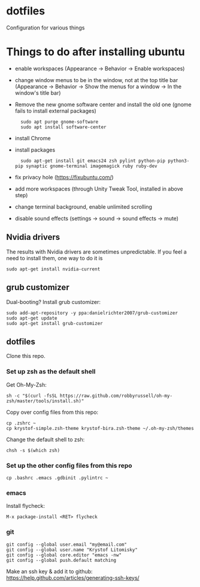 # dotfiles
Configuration for various things



# Things to do after installing ubuntu

* enable workspaces
  (Appearance -> Behavior -> Enable workspaces)
* change window menus to be in the window, not at the top title bar
  (Appearance -> Behavior -> Show the menus for a window -> In the window's title bar)
* Remove the new gnome software center and install the old one
  (gnome fails to install external packages)

        sudo apt purge gnome-software
        sudo apt install software-center

* install Chrome
* install packages

        sudo apt-get install git emacs24 zsh pylint python-pip python3-pip synaptic gnome-terminal imagemagick ruby ruby-dev

* fix privacy hole (https://fixubuntu.com/)
* add more workspaces (through Unity Tweak Tool, installed in above step)
* change terminal background, enable unlimited scrolling
* disable sound effects (settings -> sound -> sound effects -> mute)


## Nvidia drivers

The results with Nvidia drivers are sometimes unpredictable.
If you feel a need to install them, one way to do it is

    sudo apt-get install nvidia-current


## grub customizer

Dual-booting? Install grub customizer:

    sudo add-apt-repository -y ppa:danielrichter2007/grub-customizer
    sudo apt-get update
    sudo apt-get install grub-customizer


## dotfiles

Clone this repo.

### Set up zsh as the default shell

Get Oh-My-Zsh:

    sh -c "$(curl -fsSL https://raw.github.com/robbyrussell/oh-my-zsh/master/tools/install.sh)"

Copy over config files from this repo:

    cp .zshrc ~
    cp krystof-simple.zsh-theme krystof-bira.zsh-theme ~/.oh-my-zsh/themes

Change the default shell to zsh:

    chsh -s $(which zsh)


### Set up the other config files from this repo

    cp .bashrc .emacs .gdbinit .pylintrc ~




### emacs

Install flycheck:

    M-x package-install <RET> flycheck


### git

    git config --global user.email "my@email.com"
    git config --global user.name "Krystof Litomisky"
    git config --global core.editor "emacs -nw"
    git config --global push.default matching

Make an ssh key & add it to github: https://help.github.com/articles/generating-ssh-keys/
